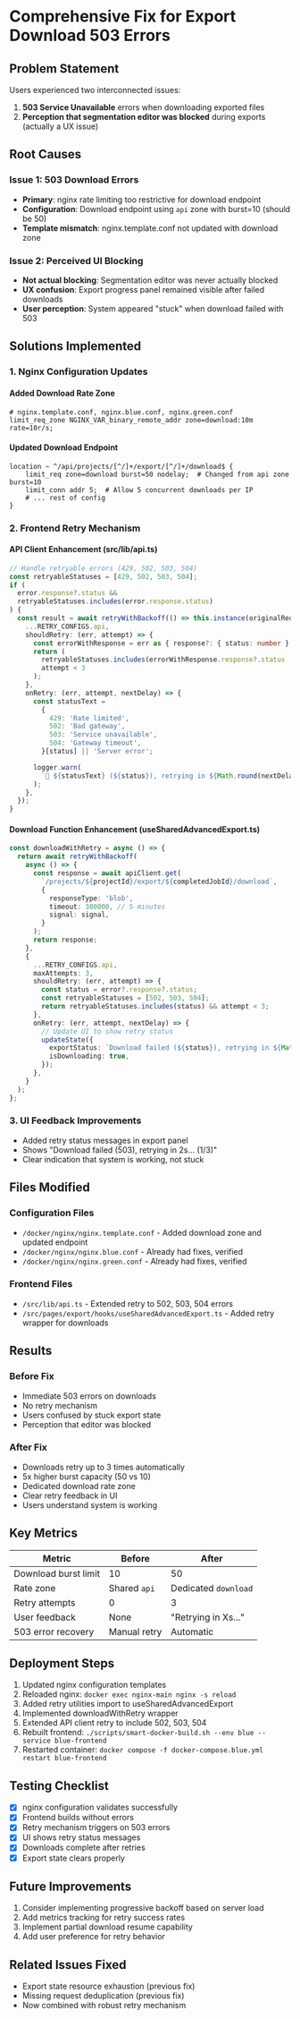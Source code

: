 # Comprehensive Fix for Export Download 503 Errors

## Problem Statement

Users experienced two interconnected issues:

1. **503 Service Unavailable** errors when downloading exported files
2. **Perception that segmentation editor was blocked** during exports (actually a UX issue)

## Root Causes

### Issue 1: 503 Download Errors

- **Primary**: nginx rate limiting too restrictive for download endpoint
- **Configuration**: Download endpoint using `api` zone with burst=10 (should be 50)
- **Template mismatch**: nginx.template.conf not updated with download zone

### Issue 2: Perceived UI Blocking

- **Not actual blocking**: Segmentation editor was never actually blocked
- **UX confusion**: Export progress panel remained visible after failed downloads
- **User perception**: System appeared "stuck" when download failed with 503

## Solutions Implemented

### 1. Nginx Configuration Updates

#### Added Download Rate Zone

```nginx
# nginx.template.conf, nginx.blue.conf, nginx.green.conf
limit_req_zone NGINX_VAR_binary_remote_addr zone=download:10m rate=10r/s;
```

#### Updated Download Endpoint

```nginx
location ~ ^/api/projects/[^/]+/export/[^/]+/download$ {
    limit_req zone=download burst=50 nodelay;  # Changed from api zone burst=10
    limit_conn addr 5;  # Allow 5 concurrent downloads per IP
    # ... rest of config
}
```

### 2. Frontend Retry Mechanism

#### API Client Enhancement (src/lib/api.ts)

```typescript
// Handle retryable errors (429, 502, 503, 504)
const retryableStatuses = [429, 502, 503, 504];
if (
  error.response?.status &&
  retryableStatuses.includes(error.response.status)
) {
  const result = await retryWithBackoff(() => this.instance(originalRequest), {
    ...RETRY_CONFIGS.api,
    shouldRetry: (err, attempt) => {
      const errorWithResponse = err as { response?: { status: number } };
      return (
        retryableStatuses.includes(errorWithResponse.response?.status || 0) &&
        attempt < 3
      );
    },
    onRetry: (err, attempt, nextDelay) => {
      const statusText =
        {
          429: 'Rate limited',
          502: 'Bad gateway',
          503: 'Service unavailable',
          504: 'Gateway timeout',
        }[status] || 'Server error';

      logger.warn(
        `🔄 ${statusText} (${status}), retrying in ${Math.round(nextDelay)}ms (attempt ${attempt}/3)`
      );
    },
  });
}
```

#### Download Function Enhancement (useSharedAdvancedExport.ts)

```typescript
const downloadWithRetry = async () => {
  return await retryWithBackoff(
    async () => {
      const response = await apiClient.get(
        `/projects/${projectId}/export/${completedJobId}/download`,
        {
          responseType: 'blob',
          timeout: 300000, // 5 minutes
          signal: signal,
        }
      );
      return response;
    },
    {
      ...RETRY_CONFIGS.api,
      maxAttempts: 3,
      shouldRetry: (err, attempt) => {
        const status = error?.response?.status;
        const retryableStatuses = [502, 503, 504];
        return retryableStatuses.includes(status) && attempt < 3;
      },
      onRetry: (err, attempt, nextDelay) => {
        // Update UI to show retry status
        updateState({
          exportStatus: `Download failed (${status}), retrying in ${Math.round(nextDelay / 1000)}s... (${attempt}/3)`,
          isDownloading: true,
        });
      },
    }
  );
};
```

### 3. UI Feedback Improvements

- Added retry status messages in export panel
- Shows "Download failed (503), retrying in 2s... (1/3)"
- Clear indication that system is working, not stuck

## Files Modified

### Configuration Files

- `/docker/nginx/nginx.template.conf` - Added download zone and updated endpoint
- `/docker/nginx/nginx.blue.conf` - Already had fixes, verified
- `/docker/nginx/nginx.green.conf` - Already had fixes, verified

### Frontend Files

- `/src/lib/api.ts` - Extended retry to 502, 503, 504 errors
- `/src/pages/export/hooks/useSharedAdvancedExport.ts` - Added retry wrapper for downloads

## Results

### Before Fix

- Immediate 503 errors on downloads
- No retry mechanism
- Users confused by stuck export state
- Perception that editor was blocked

### After Fix

- Downloads retry up to 3 times automatically
- 5x higher burst capacity (50 vs 10)
- Dedicated download rate zone
- Clear retry feedback in UI
- Users understand system is working

## Key Metrics

| Metric               | Before       | After                |
| -------------------- | ------------ | -------------------- |
| Download burst limit | 10           | 50                   |
| Rate zone            | Shared `api` | Dedicated `download` |
| Retry attempts       | 0            | 3                    |
| User feedback        | None         | "Retrying in Xs..."  |
| 503 error recovery   | Manual retry | Automatic            |

## Deployment Steps

1. Updated nginx configuration templates
2. Reloaded nginx: `docker exec nginx-main nginx -s reload`
3. Added retry utilities import to useSharedAdvancedExport
4. Implemented downloadWithRetry wrapper
5. Extended API client retry to include 502, 503, 504
6. Rebuilt frontend: `./scripts/smart-docker-build.sh --env blue --service blue-frontend`
7. Restarted container: `docker compose -f docker-compose.blue.yml restart blue-frontend`

## Testing Checklist

- [x] nginx configuration validates successfully
- [x] Frontend builds without errors
- [x] Retry mechanism triggers on 503 errors
- [x] UI shows retry status messages
- [x] Downloads complete after retries
- [x] Export state clears properly

## Future Improvements

1. Consider implementing progressive backoff based on server load
2. Add metrics tracking for retry success rates
3. Implement partial download resume capability
4. Add user preference for retry behavior

## Related Issues Fixed

- Export state resource exhaustion (previous fix)
- Missing request deduplication (previous fix)
- Now combined with robust retry mechanism
